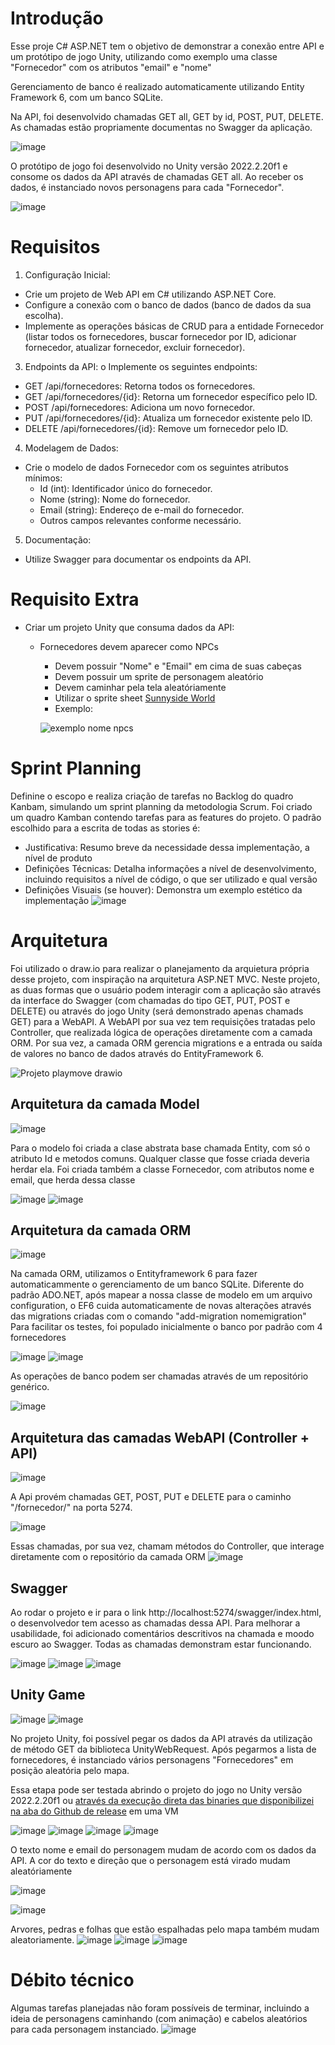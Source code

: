 # Introdução
Esse proje C# ASP.NET tem o objetivo de demonstrar a conexão entre API e um protótipo de jogo Unity, utilizando como exemplo uma classe "Fornecedor" com os atributos "email" e "nome"

Gerenciamento de banco é realizado automaticamente utilizando Entity Framework 6, com um banco SQLite.

Na API, foi desenvolvido chamadas GET all, GET by id, POST, PUT, DELETE. As chamadas estão propriamente documentas no Swagger da aplicação.

![image](https://github.com/user-attachments/assets/1d2594f8-ac02-4013-8012-0fca74cea8a5)


O protótipo de jogo foi desenvolvido no Unity versão 2022.2.20f1 e consome os dados da API através de chamadas GET all. Ao receber os dados, é instanciado novos personagens para cada "Fornecedor".


![image](https://github.com/user-attachments/assets/778dfe23-0155-4f54-a712-c0b28265fa42)


# Requisitos
1. Configuração Inicial:
- Crie um projeto de Web API em C# utilizando ASP.NET Core.
- Configure a conexão com o banco de dados (banco de dados da sua escolha).
- Implemente as operações básicas de CRUD para a entidade Fornecedor (listar todos os fornecedores, buscar fornecedor por ID, adicionar fornecedor, atualizar fornecedor, excluir fornecedor).

3. Endpoints da API:
o Implemente os seguintes endpoints:
- GET /api/fornecedores: Retorna todos os fornecedores.
- GET /api/fornecedores/{id}: Retorna um fornecedor específico pelo ID.
- POST /api/fornecedores: Adiciona um novo fornecedor.
- PUT /api/fornecedores/{id}: Atualiza um fornecedor existente pelo ID.
- DELETE /api/fornecedores/{id}: Remove um fornecedor pelo ID.

4. Modelagem de Dados:
- Crie o modelo de dados Fornecedor com os seguintes atributos mínimos:
  - Id (int): Identificador único do fornecedor.
  - Nome (string): Nome do fornecedor.
  - Email (string): Endereço de e-mail do fornecedor.
  - Outros campos relevantes conforme necessário.

5. Documentação:
- Utilize Swagger para documentar os endpoints da API.

# Requisito Extra
- Criar um projeto Unity que consuma dados da API:
  - Fornecedores devem aparecer como NPCs
    - Devem possuir "Nome" e "Email" em cima de suas cabeças
    - Devem possuir um sprite de personagem aleatório
    - Devem caminhar pela tela aleatóriamente
    - Utilizar o sprite sheet [Sunnyside World](https://danieldiggle.itch.io/sunnyside)
    - Exemplo:

    ![exemplo nome npcs](https://github.com/user-attachments/assets/7b1d395d-a03c-4906-9c89-556421586f4a)



# Sprint Planning
Definine o escopo e realiza criação de tarefas no Backlog do quadro Kanbam, simulando um sprint planning da metodologia Scrum.
Foi criado um quadro Kamban contendo tarefas para as features do projeto. O padrão escolhido para a escrita de todas as stories é:
* Justificativa: Resumo breve da necessidade dessa implementação, a nível de produto
* Definições Técnicas: Detalha informações a nível de desenvolvimento, incluindo requisitos a nível de código, o que ser utilizado e qual versão
* Definições Visuais (se houver): Demonstra um exemplo estético da implementação 
![image](https://github.com/user-attachments/assets/73bd4ed6-64e6-485c-981f-3c022ef3b215)
    

# Arquitetura
Foi utilizado o draw.io para realizar o planejamento da arquietura própria desse projeto, com inspiração na arquitetura ASP.NET MVC.
Neste projeto, as duas formas que o usuário podem interagir com a aplicação são através da interface do Swagger (com chamadas do tipo GET, PUT, POST e DELETE) ou através do jogo Unity (será demonstrado apenas chamads GET) para a WebAPI.
A WebAPI por sua vez tem requisições tratadas pelo Controller, que realizada lógica de operações diretamente com a camada ORM.
Por sua vez, a camada ORM gerencia migrations e a entrada ou saída de valores no banco de dados através do EntityFramework 6.

![Projeto playmove drawio](https://github.com/user-attachments/assets/0af39845-6d4f-435c-af1d-30baac166346)


## Arquitetura da camada Model
![image](https://github.com/user-attachments/assets/a0c7a214-82be-4eb8-914f-ca1c71321978)

Para o modelo foi criada a clase abstrata base chamada Entity, com só o atributo Id e metodos comuns. Qualquer classe que fosse criada deveria herdar ela.
Foi criada também a classe Fornecedor, com atributos nome e email, que herda dessa classe

![image](https://github.com/user-attachments/assets/90d2084a-bc5a-4f1b-acef-33b0ccd68d87)
![image](https://github.com/user-attachments/assets/fe3f877f-0c62-4d0b-89a3-1718cee8cb29)

## Arquitetura da camada ORM
![image](https://github.com/user-attachments/assets/2f36777f-8f99-415c-93e2-ee6e8dccc825)

Na camada ORM, utilizamos o Entityframework 6 para fazer automaticammente o gerenciamento de um banco SQLite. 
Diferente do padrão ADO.NET, após mapear a nossa classe de modelo em um arquivo configuration, o EF6 cuida automaticamente de novas alterações através das migrations criadas com o comando "add-migration nomemigration"
Para facilitar os testes, foi populado inicialmente o banco por padrão com 4 fornecedores

![image](https://github.com/user-attachments/assets/3337233a-065f-4c22-ba3e-21cbcca4eb4a)
![image](https://github.com/user-attachments/assets/9bc53951-d015-4899-953c-5ee7010da6f6)

As operações de banco podem ser chamadas através de um repositório genérico.

![image](https://github.com/user-attachments/assets/d0508fca-626d-41e2-99f0-143b9a0fe337)


## Arquitetura das camadas WebAPI (Controller + API)
![image](https://github.com/user-attachments/assets/216f96e3-4c3b-4fde-abbe-dd7853648f38)

A Api provém chamadas GET, POST, PUT e DELETE para o caminho "/fornecedor/" na porta 5274.

![image](https://github.com/user-attachments/assets/adc36754-9a5d-44d4-b248-b88be741ba66)

Essas chamadas, por sua vez, chamam métodos do Controller, que interage diretamente com o repositório da camada ORM
![image](https://github.com/user-attachments/assets/268f0ef8-dbb3-4c4c-851d-524f1c107cc8)


## Swagger
Ao rodar o projeto e ir para o link http://localhost:5274/swagger/index.html, o desenvolvedor tem acesso as chamadas dessa API. 
Para melhorar a usabilidade, foi adicionado comentários descritivos na chamada e moodo escuro ao Swagger. 
Todas as chamadas demonstram estar funcionando.

![image](https://github.com/user-attachments/assets/1d2594f8-ac02-4013-8012-0fca74cea8a5)
![image](https://github.com/user-attachments/assets/1fb14a2b-f304-40d9-84bb-383fc1400416)
![image](https://github.com/user-attachments/assets/5f5839c7-3049-4356-b41b-8d91c412d29d)


## Unity Game
![image](https://github.com/user-attachments/assets/a4f9c59c-0f73-4c54-b4b1-8838f55495e8)
![image](https://github.com/user-attachments/assets/c5c26c8a-4c28-490b-aaf8-468ea1a49f81)

No projeto Unity, foi possível pegar os dados da API através da utilização de método GET da biblioteca UnityWebRequest.
Após pegarmos a lista de fornecedores, é instanciado vários personagens "Fornecedores" em posição aleatória pelo mapa.

Essa etapa pode ser testada abrindo o projeto do jogo no Unity versão 2022.2.20f1 ou [através da execução direta das binaries que disponibilizei na aba do Github de release](https://github.com/pedroka-dev/Playmove-Fornecedores-API/releases/tag/binary) em uma VM 

![image](https://github.com/user-attachments/assets/0a33c196-bb72-4407-bc1d-fe1cb9feffd2)
![image](https://github.com/user-attachments/assets/39cf53dc-3f8a-4d89-9dfc-3b2cb38e2075)
![image](https://github.com/user-attachments/assets/8b6e032f-53e0-4011-be0f-a15cc06e26ef)
![image](https://github.com/user-attachments/assets/cc1d1dc8-2afe-4abb-808c-79b2eba42507)

O texto nome e email do personagem mudam de acordo com os dados da API. A cor do texto e direção que o personagem está virado mudam aleatóriamente

![image](https://github.com/user-attachments/assets/7f8a1914-848b-4d5d-8225-2bca6096281b)

![image](https://github.com/user-attachments/assets/ece4dae5-d1c0-45b5-8ba8-1e04c21ee695)

Arvores, pedras e folhas que estão espalhadas pelo mapa também mudam aleatoriamente. 
![image](https://github.com/user-attachments/assets/66f932b3-bdff-4781-9b74-7fbf8ebf1926)
![image](https://github.com/user-attachments/assets/d24f3e57-ee94-4a61-a4ce-8003f27e89ca)
![image](https://github.com/user-attachments/assets/90cd227d-d6a8-4938-9b37-e626fcbd7f10)


# Débito técnico
Algumas tarefas planejadas não foram possíveis de terminar, incluindo a ideia de personagens caminhando (com animação) e cabelos aleatórios para cada personagem instanciado. 
![image](https://github.com/user-attachments/assets/47d9f05f-278e-4aad-ad43-e76e00fe1251)
